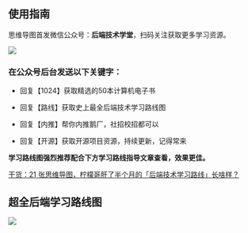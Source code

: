 ## 使用指南

思维导图首发微信公众号：**后端技术学堂**，扫码关注获取更多学习资源。

![](https://cdn.jsdelivr.net/gh/lemonchann/images/gzh/搜一搜公众号推广物料图片-png/8cm.jpg)

### 在公众号后台发送以下关键字：

- 回复【1024】获取精选的50本计算机电子书

- 回复【路线】获取史上最全后端技术学习路线图

- 回复【内推】帮你内推鹅厂，社招校招都可以

- 回复【开源】获取开源项目资源，持续更新，记得常来

  

**学习路线图强烈推荐配合下方学习路线指导文章查看，效果更佳。**

[干货：21 张思维导图，柠檬哥肝了半个月的「后端技术学习路线」长啥样？](https://mp.weixin.qq.com/s/tR8FubbsXnZNiIc8F94zCw)



## 超全后端学习路线图

![](https://cdn.jsdelivr.net/gh/imcoderlemon/CodeClass/img/后端技术学习路线By-公众号@后端技术学堂.png)